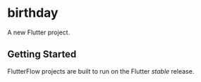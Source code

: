 # birthday

A new Flutter project.

## Getting Started

FlutterFlow projects are built to run on the Flutter _stable_ release.
